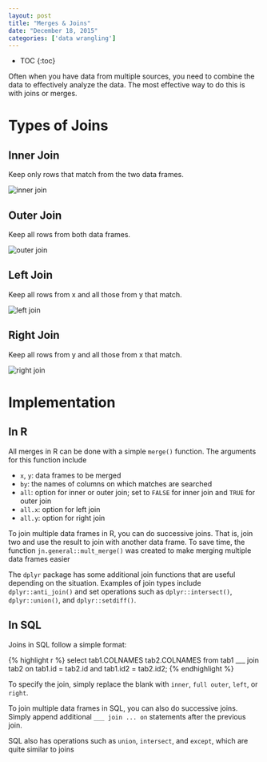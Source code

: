 ```yaml
---
layout: post
title: "Merges & Joins"
date: "December 18, 2015"
categories: ['data wrangling']
---
```


* TOC
{:toc}

Often when you have data from multiple sources, you need to combine the data to effectively analyze the data. The most effective way to do this is with joins or merges. 

# Types of Joins

## Inner Join
Keep only rows that match from the two data frames.

![inner join](http://jnguyen92.github.io/nhuyhoa/figure/images/inner_join.png)

## Outer Join
Keep all rows from both data frames.

![outer join](http://jnguyen92.github.io/nhuyhoa/figure/images/outer_join.png)

## Left Join
Keep all rows from x and all those from y that match.

![left join](http://jnguyen92.github.io/nhuyhoa/figure/images/left_join.png)

## Right Join
Keep all rows from y and all those from x that match.

![right join](http://jnguyen92.github.io/nhuyhoa/figure/images/right_join.png)

# Implementation 

## In R
All merges in R can be done with a simple `merge()` function. The arguments for this function include

* `x`, `y`: data frames to be merged
* `by`: the names of columns on which matches are searched
* `all`: option for inner or outer join; set to `FALSE` for inner join and `TRUE` for outer join
* `all.x`: option for left join
* `all.y`: option for right join

To join multiple data frames in R, you can do successive joins. That is, join two and use the result to join with another data frame. To save time, the function `jn.general::mult_merge()` was created to make merging multiple data frames easier

The `dplyr` package has some additional join functions that are useful depending on the situation. Examples of join types include `dplyr::anti_join()` and set operations such as `dplyr::intersect()`, `dplyr::union()`, and `dplyr::setdiff()`.

## In SQL
Joins in SQL follow a simple format:

{% highlight r %}
select tab1.COLNAMES tab2.COLNAMES
from tab1
___ join tab2
on tab1.id = tab2.id and tab1.id2 = tab2.id2;
{% endhighlight %}

To specify the join, simply replace the blank with `inner`, `full outer`, `left`, or `right`. 

To join multiple data frames in SQL, you can also do successive joins. Simply append additional `___ join ... on` statements after the previous join.

SQL also has operations such as `union`, `intersect`, and `except`, which are quite similar to joins
